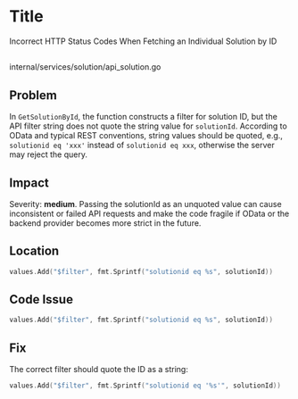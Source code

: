 # Title

Incorrect HTTP Status Codes When Fetching an Individual Solution by ID

##

internal/services/solution/api_solution.go

## Problem

In `GetSolutionById`, the function constructs a filter for solution ID, but the API filter string does not quote the string value for `solutionId`. According to OData and typical REST conventions, string values should be quoted, e.g., `solutionid eq 'xxx'` instead of `solutionid eq xxx`, otherwise the server may reject the query.

## Impact

Severity: **medium**. Passing the solutionId as an unquoted value can cause inconsistent or failed API requests and make the code fragile if OData or the backend provider becomes more strict in the future.

## Location

```go
values.Add("$filter", fmt.Sprintf("solutionid eq %s", solutionId))
```

## Code Issue

```go
values.Add("$filter", fmt.Sprintf("solutionid eq %s", solutionId))
```

## Fix

The correct filter should quote the ID as a string:

```go
values.Add("$filter", fmt.Sprintf("solutionid eq '%s'", solutionId))
```
